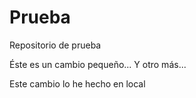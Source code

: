 ﻿Prueba
======

Repositorio de prueba

Éste es un cambio pequeño...
Y otro más...

Este cambio lo he hecho en local
